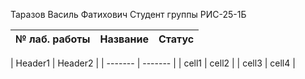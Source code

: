 Таразов Василь Фатихович
Студент группы РИС-25-1Б

|№ лаб. работы | Название | Статус |
|-|----|---|

| Header1 | Header2 | | ------- | ------- | | cell1 | cell2 | | cell3 | cell4 |  

